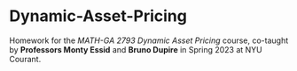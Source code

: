# Dynamic-Asset-Pricing

Homework for the *MATH-GA 2793 Dynamic Asset Pricing* course, co-taught by **Professors Monty Essid** and **Bruno Dupire** in Spring 2023 at NYU Courant.
